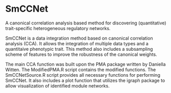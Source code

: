 # SmCCNet
A canonical correlation analysis based method for discovering (quantitative) trait-specific heterogeneous regulatory networks.

SmCCNet is a data integration method based on canonical correlation analysis (CCA). It allows the integration of multiple data types and a quantitaive phenotypic trait. This method also includes a subsampling scheme of features to improve the robustness of the canonical weights. 

The main CCA function was built upon the PMA package written by Daniella Witten. The ModifiedPMA.R script contains the modified functions. The SmCCNetSource.R script provides all necessary functions for performing SmCCNet. It also includes a plot function that utilizes the igraph package to allow visualization of identified module networks. 
